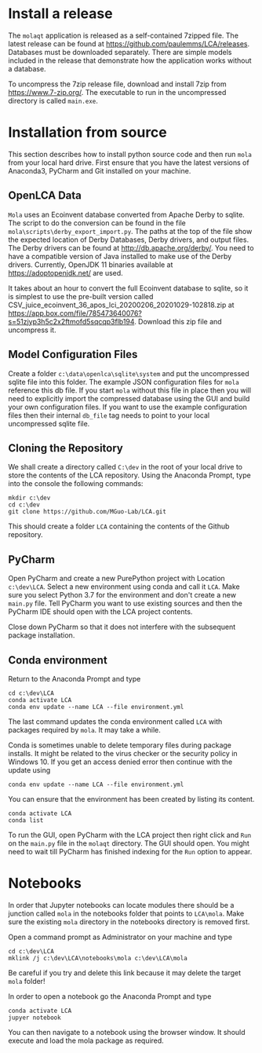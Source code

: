# Install a release

The `molaqt` application is released as a self-contained 7zipped file. The latest release can be 
found at https://github.com/paulemms/LCA/releases. Databases must be downloaded separately. There 
are simple models included in the release that demonstrate how the application works without a
database.

To uncompress the 7zip release file, download and install 7zip from https://www.7-zip.org/. The executable 
to run in the uncompressed directory is called `main.exe`. 

# Installation from source

This section describes how to install python source code and then run `mola` from your local hard drive. First ensure that you have
the latest versions of Anaconda3, PyCharm and Git installed on your machine.

## OpenLCA Data

`Mola` uses an Ecoinvent database converted from Apache Derby to sqlite. The script to do
the conversion can be found in the file `mola\scripts\derby_export_import.py`. The paths at the top
 of the file show the expected location of Derby Databases, Derby drivers, and output files. The Derby drivers can be
 found at http://db.apache.org/derby/. You need to have a compatible version of Java installed to make use of the Derby
drivers. Currently, OpenJDK 11 binaries available at https://adoptopenjdk.net/ are used.

It takes about an hour to convert the full Ecoinvent database to sqlite, so it is simplest to use the pre-built version
called CSV_juice_ecoinvent_36_apos_lci_20200206_20201029-102818.zip
at https://app.box.com/file/785473640076?s=51zjyp3h5c2x2ftmofd5sqcqp3flb194. Download this
zip file and uncompress it.

## Model Configuration Files

Create a folder `c:\data\openlca\sqlite\system` and put the uncompressed sqlite file into this folder. The
example JSON configuration files for `mola` reference this db file. If you start `mola` without this file 
in place then you will need to explicitly import the compressed database using the GUI and build your own 
configuration files. If you want to use the example configuration files then their internal `db_file` tag needs 
to point to your local uncompressed sqlite file.

## Cloning the Repository

We shall create a directory called `C:\dev` in the root of your local drive to store the contents of the LCA repository. 
Using the Anaconda Prompt, type into the console the following commands:

```
mkdir c:\dev
cd c:\dev
git clone https://github.com/MGuo-Lab/LCA.git
```
This should create a folder `LCA` containing the contents of the Github repository.

## PyCharm

Open PyCharm and create a new PurePython project with Location `c:\dev\LCA`. Select a new environment using conda
and call it `LCA`. Make sure you select Python 3.7 for the environment and don't
create a new `main.py` file. Tell PyCharm you want to use existing sources and then the PyCharm IDE should open with 
the LCA project contents.

Close down PyCharm so that it does not interfere with the subsequent package installation. 

## Conda environment

Return to the Anaconda Prompt and type

```
cd c:\dev\LCA
conda activate LCA
conda env update --name LCA --file environment.yml
```

The last command updates the conda environment called `LCA` with packages required by `mola`. It may take a while.

Conda is sometimes unable to delete temporary files during package installs. It might be related to the 
virus checker or the security policy in Windows 10. If you get an access denied error then continue with the
update using

```
conda env update --name LCA --file environment.yml
```

You can ensure that the environment has been created by listing its content.

```
conda activate LCA
conda list
```

To run the GUI, open PyCharm with the LCA project then right click and `Run` on the `main.py` file in the `molaqt`
directory. The GUI should open. You might need to wait till PyCharm has finished indexing for the `Run` option
to appear. 



# Notebooks

In order that Jupyter notebooks can locate modules there should be a junction called `mola` in
the notebooks folder that points to `LCA\mola`. Make sure the existing `mola` directory in the notebooks directory is
removed first.

Open a command prompt as Administrator on your machine and type

```
cd c:\dev\LCA
mklink /j c:\dev\LCA\notebooks\mola c:\dev\LCA\mola
```

Be careful if you try and delete this link because it may delete the target `mola` folder!

In order to open a notebook go the Anaconda Prompt and type

```
conda activate LCA
jupyer notebook
```

You can then navigate to a notebook using the browser window. It should execute
and load the mola package as required.